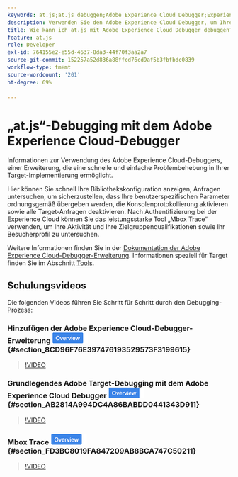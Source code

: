 ```yaml
---
keywords: at.js;at.js debuggen;Adobe Experience Cloud Debugger;Experience Cloud Debugger;Mbox-Verfolgung;Mbox-Hervorhebung;debug;Debugging
description: Verwenden Sie den Adobe Experience Cloud Debugger, um Ihre Bibliothekskonfiguration anzuzeigen, Anforderungen zu untersuchen, die Konsolenprotokollierung zu aktivieren, zu deaktivieren [!DNL Target] und mehr.
title: Wie kann ich at.js mit Adobe Experience Cloud Debugger debuggen?
feature: at.js
role: Developer
exl-id: 764155e2-e55d-4637-8da3-44f70f3aa2a7
source-git-commit: 152257a52d836a88ffcd76cd9af5b3fbfbdc0839
workflow-type: tm+mt
source-wordcount: '201'
ht-degree: 69%

---
```


# „at.js“-Debugging mit dem Adobe Experience Cloud-Debugger

Informationen zur Verwendung des Adobe Experience Cloud-Debuggers, einer Erweiterung, die eine schnelle und einfache Problembehebung in Ihrer Target-Implementierung ermöglicht.

Hier können Sie schnell Ihre Bibliothekskonfiguration anzeigen, Anfragen untersuchen, um sicherzustellen, dass Ihre benutzerspezifischen Parameter ordnungsgemäß übergeben werden, die Konsolenprotokollierung aktivieren sowie alle Target-Anfragen deaktivieren. Nach Authentifizierung bei der Experience Cloud können Sie das leistungsstarke Tool „Mbox Trace“ verwenden, um Ihre Aktivität und Ihre Zielgruppenqualifikationen sowie Ihr Besucherprofil zu untersuchen.

Weitere Informationen finden Sie in der [Dokumentation der Adobe Experience Cloud-Debugger-Erweiterung](https://experienceleague.adobe.com/docs/debugger/using/experience-cloud-debugger.html). Informationen speziell für Target finden Sie im Abschnitt [Tools](https://experienceleague.adobe.com/docs/debugger/using/tools.html).

## Schulungsvideos

Die folgenden Videos führen Sie Schritt für Schritt durch den Debugging-Prozess:

### Hinzufügen der Adobe Experience Cloud-Debugger-Erweiterung  ![Übersichtszeichen](/help/main/assets/overview.png) {#section_8CD96F76E397476193529573F3199615}

>[!VIDEO](https://video.tv.adobe.com/v/23114/)

### Grundlegendes Adobe Target-Debugging mit dem Adobe Experience Cloud Debugger ![Übersichtszeichen](/help/main/assets/overview.png) {#section_AB2814A994DC4A86BABDD0441343D911}

>[!VIDEO](https://video.tv.adobe.com/v/23115/)

### Mbox Trace ![Übersichtszeichen](/help/main/assets/overview.png) {#section_FD3BC8019FA847209AB8BCA747C50211}

>[!VIDEO](https://video.tv.adobe.com/v/23113/)
